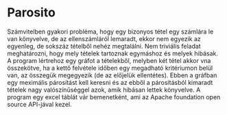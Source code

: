# Parosito

Számvitelben gyakori probléma, hogy egy bizonyos tétel egy számlára le van könyvelve, de az ellenszámláról lemaradt, ekkor nem egyezik az egyenleg, de sokszáz tételből nehéz megtalálni. Nem triviális feladat meghatározni, hogy mely tételek tartoznak egymáshoz és melyek hibásak. A program lértrehoz egy gráfot a tételekből, melyben két tétel akkor vna összekötve, ha a kettő felvétele időben egy megadható kritériumon belül van, az összegük megegyezik (de az előjelük ellentétes). Ebben a gráfban egy meximális párosítást kell keresni és az ebből a párosításból kimaradt tételek nagy valószínűséggel azok, amik hibásan lettek könyvelve. A program egy excel táblát vár bemenetként, ami az Apache foundation open source API-jával kezel.